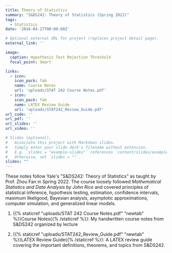 ```yaml
---
title: Theory of Statistics
summary: "S&DS242: Theory of Statistics (Spring 2022)"
tags:
  - Statistics
date: '2016-04-27T00:00:00Z'

# Optional external URL for project (replaces project detail page).
external_link: ''

image:
  caption: Hypothesis Test Rejection Threshold
  focal_point: Smart

links:
  - icon: 
    icon_pack: fab
    name: Course Notes
    url: 'uploads/STAT 242 Course Notes.pdf'
  - icon: 
    icon_pack: fab
    name: LATEX Review Guide
    url: 'uploads/STAT242_Review_Guide.pdf'
url_code: ''
url_pdf: ''
url_slides: ''
url_video: ''

# Slides (optional).
#   Associate this project with Markdown slides.
#   Simply enter your slide deck's filename without extension.
#   E.g. `slides = "example-slides"` references `content/slides/example-slides.md`.
#   Otherwise, set `slides = ""`.
slides: ""
---
```


These notes follow Yale's "S&DS242: Theory of Statistics" as taught by Prof. Zhou Fan in Spring 2022. The course loosely followed *Mathematical Statistics and Data Analysis by John Rice* and covered principles of statistical inference, hypothesis testing, estimation, confidence intervals, maximum likeligood, Bayesian analysis, asymptotic approximations, computer simulation, and generalized linear models. 



1. {{% staticref "uploads/STAT 242 Course Notes.pdf" "newtab" %}}Course Notes{{% /staticref %}}: My handwritten course notes from S&DS242 organized by lecture

2. {{% staticref "uploads/STAT242_Review_Guide.pdf" "newtab" %}}LATEX Review Guide{{% /staticref %}}: A LATEX review guide covering the important definitions, theorems, and topics from S&DS242. 
